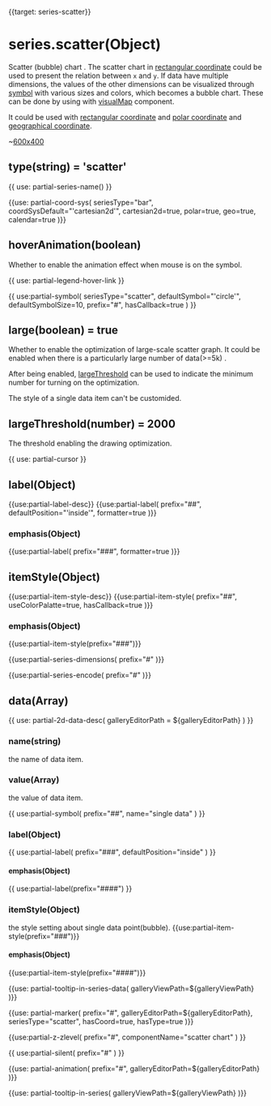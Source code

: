 {{target: series-scatter}}

# series.scatter(Object)

Scatter (bubble) chart . The scatter chart in [rectangular coordinate](~grid) could be used to present the relation between  `x` and `y`. If data have multiple dimensions, the values of the other dimensions can be visualized through [symbol](~series-scatter.symbol) with various sizes and colors, which becomes a bubble chart. These can be done by using with [visualMap](~visualMap) component.


It could be used with [rectangular coordinate](~grid) and [polar coordinate](~polar) and [geographical coordinate](~geo).


~[600x400](${galleryViewPath}scatter-map&edit=1&reset=1)

## type(string) = 'scatter'

{{ use: partial-series-name() }}

{{use: partial-coord-sys(
    seriesType="bar",
    coordSysDefault="'cartesian2d'",
    cartesian2d=true,
    polar=true,
    geo=true,
    calendar=true
)}}

## hoverAnimation(boolean)
Whether to enable the animation effect when mouse is on the symbol.

{{ use: partial-legend-hover-link }}

{{ use:partial-symbol(
    seriesType="scatter",
    defaultSymbol="'circle'",
    defaultSymbolSize=10,
    prefix="#",
    hasCallback=true
) }}

## large(boolean) = true
Whether to enable the optimization of large-scale scatter graph. It could be enabled when there is a particularly large number of data(>=5k) .

After being enabled, [largeThreshold](~series-scatter.largeThreshold) can be used to indicate the minimum number for turning on the optimization.

The style of a single data item can't be customided.

## largeThreshold(number) = 2000
The threshold enabling the drawing optimization.

{{ use: partial-cursor }}

## label(Object)
{{use:partial-label-desc}}
{{use:partial-label(
    prefix="##",
    defaultPosition="'inside'",
    formatter=true
)}}
### emphasis(Object)
{{use:partial-label(
    prefix="###",
    formatter=true
)}}


## itemStyle(Object)
{{use:partial-item-style-desc}}
{{use:partial-item-style(
    prefix="##",
    useColorPalatte=true,
    hasCallback=true
)}}
### emphasis(Object)
{{use:partial-item-style(prefix="###")}}


{{use:partial-series-dimensions(
    prefix="#"
)}}

{{use:partial-series-encode(
    prefix="#"
)}}


## data(Array)

{{ use: partial-2d-data-desc(
    galleryEditorPath = ${galleryEditorPath}
) }}

### name(string)
the name of data item.

### value(Array)
the value of data item.

{{ use:partial-symbol(
    prefix="##",
    name="single data"
) }}

### label(Object)
{{ use:partial-label(
    prefix="###",
    defaultPosition="inside"
) }}
#### emphasis(Object)
{{ use:partial-label(prefix="####") }}


### itemStyle(Object)
the style setting about single data point(bubble).
{{use:partial-item-style(prefix="###")}}
#### emphasis(Object)
{{use:partial-item-style(prefix="####")}}

{{use: partial-tooltip-in-series-data(
    galleryViewPath=${galleryViewPath}
)}}


{{use: partial-marker(
    prefix="#",
    galleryEditorPath=${galleryEditorPath},
    seriesType="scatter",
    hasCoord=true,
    hasType=true
)}}

{{use:partial-z-zlevel(
    prefix="#",
    componentName="scatter chart"
) }}

{{ use:partial-silent(
    prefix="#"
) }}

{{use: partial-animation(
    prefix="#",
    galleryEditorPath=${galleryEditorPath}
)}}


{{use: partial-tooltip-in-series(
    galleryViewPath=${galleryViewPath}
)}}
